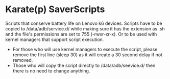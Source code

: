 # Karate(p) SaverScripts
Scripts that conserve battery life on Lenovo k6 devices.
Scripts have to be copied to /data/adb/service.d/ while making sure it has the extension as .sh and the file's permissions are set to 755 (-rwxr-xr-x).
Or to be used with kernel managers that support script execution.

- For those who will use kernel managers to execute the script, please remove the first line (sleep 30) as it will create a 30 second delay if not removed.
- Those who will copy the script directly to /data/adb/seevice.d/ then there is no need to change anything.
